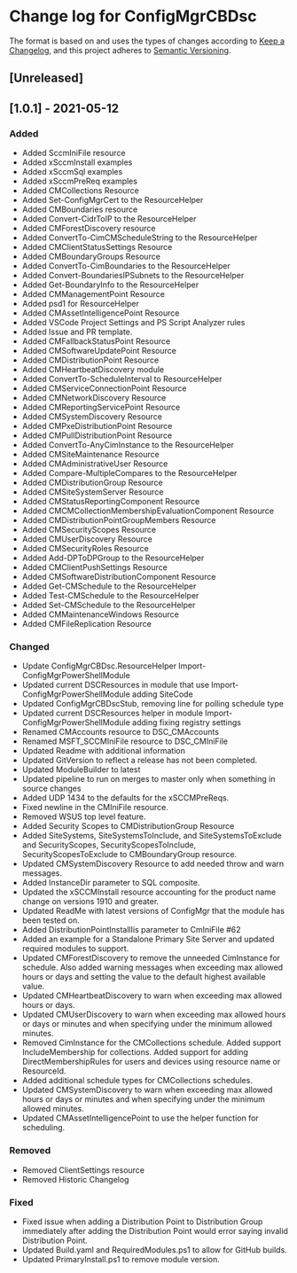 # Change log for ConfigMgrCBDsc

The format is based on and uses the types of changes according to [Keep a Changelog](https://keepachangelog.com/en/1.0.0/),
and this project adheres to [Semantic Versioning](https://semver.org/spec/v2.0.0.html).

## [Unreleased]

## [1.0.1] - 2021-05-12

### Added

- Added SccmIniFile resource
- Added xSccmInstall examples
- Added xSccmSql examples
- Added xSccmPreReq examples
- Added CMCollections Resource
- Added Set-ConfigMgrCert to the ResourceHelper
- Added CMBoundaries resource
- Added Convert-CidrToIP to the ResourceHelper
- Added CMForestDiscovery resource
- Added ConvertTo-CimCMScheduleString to the ResourceHelper
- Added CMClientStatusSettings Resource
- Added CMBoundaryGroups Resource
- Added ConvertTo-CimBoundaries to the ResourceHelper
- Added Convert-BoundariesIPSubnets to the ResourceHelper
- Added Get-BoundaryInfo to the ResourceHelper
- Added CMManagementPoint Resource
- Added psd1 for ResourceHelper
- Added CMAssetIntelligencePoint Resource
- Added VSCode Project Settings and PS Script Analyzer rules
- Added Issue and PR template.
- Added CMFallbackStatusPoint Resource
- Added CMSoftwareUpdatePoint Resource
- Added CMDistributionPoint Resource
- Added CMHeartbeatDiscovery module
- Added ConvertTo-ScheduleInterval to ResourceHelper
- Added CMServiceConnectionPoint Resource
- Added CMNetworkDiscovery Resource
- Added CMReportingServicePoint Resource
- Added CMSystemDiscovery Resource
- Added CMPxeDistributionPoint Resource
- Added CMPullDistributionPoint Resource
- Added ConvertTo-AnyCimInstance to the ResourceHelper
- Added CMSiteMaintenance Resource
- Added CMAdministrativeUser Resource
- Added Compare-MultipleCompares to the ResourceHelper
- Added CMDistributionGroup Resource
- Added CMSiteSystemServer Resource
- Added CMStatusReportingComponent Resource
- Added CMCMCollectionMembershipEvaluationComponent Resource
- Added CMDistributionPointGroupMembers Resource
- Added CMSecurityScopes Resource
- Added CMUserDiscovery Resource
- Added CMSecurityRoles Resource
- Added Add-DPToDPGroup to the ResourceHelper
- Added CMClientPushSettings Resource
- Added CMSoftwareDistributionComponent Resource
- Added Get-CMSchedule to the ResourceHelper
- Added Test-CMSchedule to the ResourceHelper
- Added Set-CMSchedule to the ResourceHelper
- Added CMMaintenanceWindows Resource
- Added CMFileReplication Resource

### Changed

- Update ConfigMgrCBDsc.ResourceHelper Import-ConfigMgrPowerShellModule
- Updated current DSCResources in module that use Import-ConfigMgrPowerShellModule
  adding SiteCode
- Updated ConfigMgrCBDscStub, removing line for polling schedule type
- Updated current DSCResources helper in module Import-ConfigMgrPowerShellModule
  adding fixing registry settings
- Renamed CMAccounts resource to DSC_CMAccounts
- Renamed MSFT_SCCMIniFile resource to DSC_CMIniFile
- Updated Readme with additional information
- Updated GitVersion to reflect a release has not been completed.
- Updated ModuleBuilder to latest
- Updated pipeline to run on merges to master only when something in source changes
- Added UDP 1434 to the defaults for the xSCCMPreReqs.
- Fixed newline in the CMIniFile resource.
- Removed WSUS top level feature.
- Added Security Scopes to CMDistributionGroup Resource
- Added SiteSystems, SiteSystemsToInclude, and SiteSystemsToExclude and SecurityScopes,
  SecurityScopesToInclude, SecurityScopesToExclude to CMBoundaryGroup resource.
- Updated CMSystemDiscovery Resource to add needed throw and warn messages.
- Added InstanceDir parameter to SQL composite.
- Updated the xSCCMInstall resource accounting for the product name change on versions
  1910 and greater.
- Updated ReadMe with latest versions of ConfigMgr that the module has been
  tested on.
- Added DistributionPointInstallIis parameter to CmIniFile #62
- Added an example for a Standalone Primary Site Server and updated required modules
  to support.
- Updated CMForestDiscovery to remove the unneeded CimInstance for schedule. Also
  added warning messages when exceeding max allowed hours or days and setting the
  value to the default highest available value.
- Updated CMHeartbeatDiscovery to warn when exceeding max allowed hours or days.
- Updated CMUserDiscovery to warn when exceeding max allowed hours or days or minutes
  and when specifying under the minimum allowed minutes.
- Removed CimInstance for the CMCollections schedule.  Added support IncludeMembership
  for collections.  Added support for adding DirectMembershipRules for users and
  devices using resource name or ResourceId.
- Added additional schedule types for CMCollections schedules.
- Updated CMSystemDiscovery to warn when exceeding max allowed hours or days or minutes
  and when specifying under the minimum allowed minutes.
- Updated CMAssetIntelligencePoint to use the helper function for scheduling.

### Removed

- Removed ClientSettings resource
- Removed Historic Changelog

### Fixed

- Fixed issue when adding a Distribution Point to Distribution Group immediately
  after adding the Distribution Point would error saying invalid Distribution Point.
- Updated Build.yaml and RequiredModules.ps1 to allow for GitHub builds.
- Updated PrimaryInstall.ps1 to remove module version.
